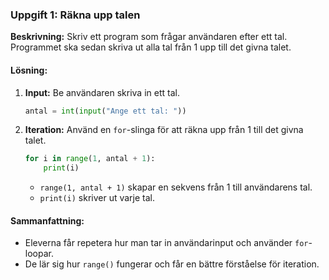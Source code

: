 
### Uppgift 1: Räkna upp talen
**Beskrivning:** Skriv ett program som frågar användaren efter ett tal. Programmet ska sedan skriva ut alla tal från 1 upp till det givna talet.

#### Lösning:
1. **Input:** Be användaren skriva in ett tal.
   ```python
   antal = int(input("Ange ett tal: "))
   ```

2. **Iteration:** Använd en `for`-slinga för att räkna upp från 1 till det givna talet.
   ```python
   for i in range(1, antal + 1):
       print(i)
   ```

   - `range(1, antal + 1)` skapar en sekvens från 1 till användarens tal.
   - `print(i)` skriver ut varje tal.

#### Sammanfattning:
- Eleverna får repetera hur man tar in användarinput och använder `for`-loopar.
- De lär sig hur `range()` fungerar och får en bättre förståelse för iteration.

